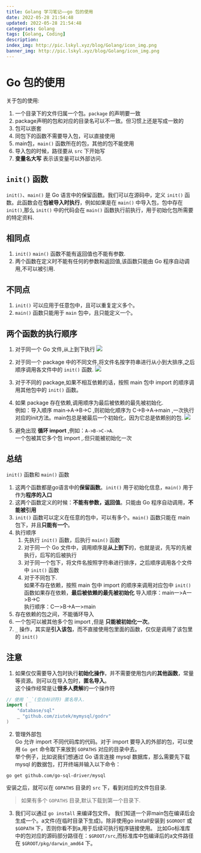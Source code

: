 ```yaml
---
title: Golang 学习笔记——go 包的使用
date: 2022-05-28 21:54:48
updated: 2022-05-28 21:54:48
categories: Golang
tags: [Golang, Coding]
description: 
index_img: http://pic.lskyl.xyz/blog/Golang/icon_img.png
banner_img: http://pic.lskyl.xyz/blog/Golang/icon_img.png
---
```


# Go 包的使用

关于包的使用:  

1. 一个目录下的文件归属一个包。`package` 的声明要一致  
2. package声明的包和对应的目录名可以不一致。但习惯上还是写成一致的  
3. 包可以嵌套  
4. 同包下的函数不需要导入包，可以直接使用  
5. main包，`main()` 函数所在的包，其他的包不能使用  
6. 导入包的时候，路径要从 `src` 下开始写  
7. **变量名大写** 表示该变量可以外部访问.

## `init()` 函数

`init()`、`main()` 是 Go 语言中的保留函数。我们可以在源码中，定义 `init()` 函数。此函数会在**包被导入时执行**，例如如果是在 `main()` 中导入包，包中存在 `init()`,那么 `init()` 中的代码会在 `main()` 函数执行前执行，用于初始化包所需要的特定资料.

## 相同点

1. `init()` `main()` 函数不能有返回值也不能有参数.  
2. 两个函数在定义时不能有任何的参数和返回值,该函数只能由 Go 程序自动调用,不可以被引用.

## 不同点

1. `init()` 可以应用于任意包中，且可以重复定义多个。  
2. `main()` 函数只能用于 `main` 包中，且只能定义一个。

## 两个函数的执行顺序

1. 对于同一个 Go 文件,从上到下执行
![](http://pic.lskyl.xyz/blog/Golang/package-1.png)  

2. 对于同一个 package 中的不同文件,将文件名按字符串进行从小到大排序,之后顺序调用各文件中的 `init()` 函数.
![](http://pic.lskyl.xyz/blog/Golang/package-2.png)  

3. 对于不同的 package,如果不相互依赖的话，按照 main 包中 import 的顺序调用其他包中的 `init()` 函数。

4. 如果 package 存在依赖,调用顺序为最后被依赖的最先被初始化.  
例如：导入顺序 main->A->B->C ,则初始化顺序为 C->B->A->main ,一次执行对应的init方法。main包总是被最后一个初始化，因为它总是依赖别的包.
![](http://pic.lskyl.xyz/blog/Golang/package-3.png)  

5. 避免出现 **循环 import** ,例如：`A->B->C->A`.  
一个包被其它多个包 import ,.但只能被初始化一次  

## 总结

`init()` 函数和 `main()` 函数

1. 这两个函数都是go语言中的**保留函数**。`init()` 用于初始化信息，`main()` 用于作为**程序的入口**
2. 这两个函数定义的时候：**不能有参数，返回值**。只能由 Go 程序自动调用，**不能被引用**
3. `init()` 函数可以定义在任意的包中，可以有多个。`main()` 函数只能在 main 包下，并且**只能有一个**。
4. 执行顺序
   1. 先执行 `init()` 函数，后执行 `main()` 函数  
   2. 对于同一个 Go 文件中，调用顺序是**从上到下**的，也就是说，先写的先被执行，后写的后被执行  
   3. 对于同一个包下，将文件名按照字符串进行排序，之后顺序调用各个文件中 `init()` 函数  
   4. 对于不同包下.  
   如果不存在依赖，按照 main 包中 import 的顺序来调用对应包中   `init()` 函数如果存在依赖，**最后被依赖的最先被初始化**
   导入顺序：main一>A一>B->C  
   执行顺序：C一>B->A一>main  
5. 存在依赖的包之间，不能循环导入
6. 一个包可以被其他多个包 import ,但是 **只能被初始化一次**。  
7. `_` 操作，其实是**引入该包**，而不直接使用包里面的函数，仅仅是调用了该包里的 `init()`

## 注意

1. 如果仅仅需要导入包时执行**初始化操作**，并不需要使用包内的**其他函数**，常量等资源。则可以在导入包时，**匿名导入**。  
这个操作经常是让**很多人费解**的一个操作符  

```go
// 使用 `_`(空白标识符) 匿名导入.
import (
    "database/sql"
    _ "github.com/ziutek/mymysql/godrv"
)
```

2. 管理外部包  
Go 允许 import 不同代码库的代码。对于 import 要导入的外部的包，可以使用 `Go get` 命令取下来放到 `GOPATHS` 对应的目录中去。  
举个例子，比如说我们想通过 Go 语言连接 mysql 数据库，那么需要先下载 mysql 的数据包，打开终端并输入以下命令：  

```shell
go get github.com/go-sql-driver/mysql
```

安装之后，就可以在 `GOPATHS` 目录的 `src` 下，看到对应的文件包目录.
> 如果有多个 `GOPATHS` 目录,默认下载到第一个目录下.

3. 我们可以通过 `go install` 来编译包文件。
我们知道一个非main包在编译后会生成一个。a文件(在临时目录下生成)。除非使用go install安装到 `$GOROOT` 或 `$GOPATH` 下，否则你看不到a,用于后续可执行程序链接使用。
比如Go标准库中的包对应的源码部分路径在：`$GROOT/src`,而标准库中包编译后的a文件路径在 `$GROOT/pkg/darwin_amd64` 下。
